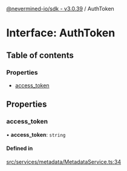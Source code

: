 [@nevermined-io/sdk - v3.0.39](../code-reference.md) / AuthToken

# Interface: AuthToken

## Table of contents

### Properties

- [access_token](AuthToken.md#access_token)

## Properties

### access_token

• **access_token**: `string`

#### Defined in

[src/services/metadata/MetadataService.ts:34](https://github.com/nevermined-io/sdk-js/blob/25427eb0c0f0254c08ad8193d966cb0284e2bd07/src/services/metadata/MetadataService.ts#L34)
